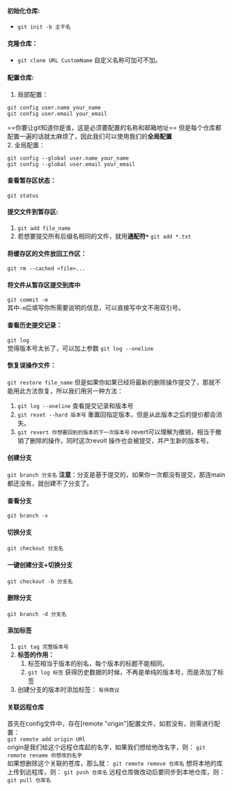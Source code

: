 #### 初始化仓库:
- `git init -b 主干名`

#### **克隆仓库：**
- `git clone URL CustomName`  自定义名称可加可不加。

#### **配置仓库:**
  1. 局部配置：
 ```
git config user.name your_name
git config user.email your_email

```
==你要让git知道你是谁，这是必须要配置的名称和邮箱地址==
但是每个仓库都配置一遍的话就太麻烦了，因此我们可以使用我们的**全局配置**   
  2. 全局配置：
```
git config --global user.name your_name 
git config --global user.email your_email
```

#### 查看暂存区状态：
`git status`

#### 提交文件到暂存区:
1. `git add file_name`
2. 若想要提交所有后缀名相同的文件，就用**通配符`*`**
`git add *.txt`

#### 将缓存区的文件放回工作区：
`git rm --cached <file>...`

#### 将文件从暂存区提交到库中
`git commit -m`   
其中`-m`后填写你所需要说明的信息，可以直接写中文不用双引号。

#### 查看历史提交记录：
`git log`   
觉得版本号太长了，可以加上参数
`git log --oneline`

#### 恢复误操作文件：
`git restore file_name`
但是如果你如果已经将最新的删除操作提交了，那就不能用此方法恢复，所以我们用另一种方法：
1. `git log --oneline` 查看提交记录和版本号
2. `git reset --hard 版本号` 重置回指定版本，但是从此版本之后的提价都会消失。
3. `git revert 你想要回到的版本的下一次版本号` revert可以理解为撤销，相当于撤销了删除的操作，同时这次revolt 操作也会被提交，并产生新的版本号。

#### 创建分支
`git branch 分支名`
**注意**：分支是基于提交的，如果你一次都没有提交，那连main都还没有，就创建不了分支了。   

#### 查看分支
`git branch -v`

#### 切换分支
`git checkout 分支名`

#### 一键创建分支+切换分支
`git checkout -b 分支名`

#### 删除分支 
`git branch -d 分支名`

#### 添加标签
  1. `git tag 完整版本号`
  2. **标签的作用：**
     1. 标签相当于版本的别名，每个版本的标题不能相同。
     2. `git log 标签` 获得历史数据的时候，不再是单纯的版本号，而是添加了标签
  3. 创建分支的版本时添加标签：
      `有待商议`

#### 关联远程仓库
首先在config文件中，存在[remote "origin"]配置文件，如若没有，则需进行配置：   
`git remote add origin URl`    
origin是我们给这个远程仓库起的名字，如果我们想给他改名字，则：
`git remote rename 你想改的名字`     
如果想删除这个关联的苍库，那么就：
`git remote remove 仓库名`
想将本地的库上传到远程库，则：
`git push 仓库名`
远程仓库做改动后要同步到本地仓库，则：
`git pull 仓库名`
